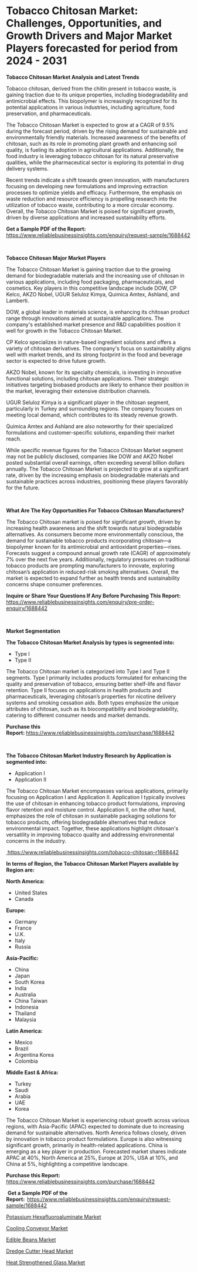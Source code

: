 <p><h1>Tobacco Chitosan Market: Challenges, Opportunities, and Growth Drivers and Major Market Players forecasted for period from 2024 - 2031</h1></p><p><strong>Tobacco Chitosan Market Analysis and Latest Trends</strong></p>
<p><p>Tobacco chitosan, derived from the chitin present in tobacco waste, is gaining traction due to its unique properties, including biodegradability and antimicrobial effects. This biopolymer is increasingly recognized for its potential applications in various industries, including agriculture, food preservation, and pharmaceuticals. </p><p>The Tobacco Chitosan Market is expected to grow at a CAGR of 9.5% during the forecast period, driven by the rising demand for sustainable and environmentally friendly materials. Increased awareness of the benefits of chitosan, such as its role in promoting plant growth and enhancing soil quality, is fueling its adoption in agricultural applications. Additionally, the food industry is leveraging tobacco chitosan for its natural preservative qualities, while the pharmaceutical sector is exploring its potential in drug delivery systems. </p><p>Recent trends indicate a shift towards green innovation, with manufacturers focusing on developing new formulations and improving extraction processes to optimize yields and efficacy. Furthermore, the emphasis on waste reduction and resource efficiency is propelling research into the utilization of tobacco waste, contributing to a more circular economy. Overall, the Tobacco Chitosan Market is poised for significant growth, driven by diverse applications and increased sustainability efforts.</p></p>
<p><strong>Get a Sample PDF of the Report:&nbsp;</strong> <a href="https://www.reliablebusinessinsights.com/enquiry/request-sample/1688442?utm_campaign=1109&utm_medium=2&utm_source=Github&utm_content=ia&utm_term=17102024&utm_id=tobacco-chitosan">https://www.reliablebusinessinsights.com/enquiry/request-sample/1688442</a></p>
<p>&nbsp;</p>
<p><strong>Tobacco Chitosan Major Market Players</strong></p>
<p><p>The Tobacco Chitosan Market is gaining traction due to the growing demand for biodegradable materials and the increasing use of chitosan in various applications, including food packaging, pharmaceuticals, and cosmetics. Key players in this competitive landscape include DOW, CP Kelco, AKZO Nobel, UGUR Seluloz Kimya, Quimica Amtex, Ashland, and Lamberti.</p><p>DOW, a global leader in materials science, is enhancing its chitosan product range through innovations aimed at sustainable applications. The company's established market presence and R&D capabilities position it well for growth in the Tobacco Chitosan Market.</p><p>CP Kelco specializes in nature-based ingredient solutions and offers a variety of chitosan derivatives. The company's focus on sustainability aligns well with market trends, and its strong footprint in the food and beverage sector is expected to drive future growth.</p><p>AKZO Nobel, known for its specialty chemicals, is investing in innovative functional solutions, including chitosan applications. Their strategic initiatives targeting biobased products are likely to enhance their position in the market, leveraging their extensive distribution channels.</p><p>UGUR Seluloz Kimya is a significant player in the chitosan segment, particularly in Turkey and surrounding regions. The company focuses on meeting local demand, which contributes to its steady revenue growth.</p><p>Quimica Amtex and Ashland are also noteworthy for their specialized formulations and customer-specific solutions, expanding their market reach.</p><p>While specific revenue figures for the Tobacco Chitosan Market segment may not be publicly disclosed, companies like DOW and AKZO Nobel posted substantial overall earnings, often exceeding several billion dollars annually. The Tobacco Chitosan Market is projected to grow at a significant rate, driven by the increasing emphasis on biodegradable materials and sustainable practices across industries, positioning these players favorably for the future.</p></p>
<p>&nbsp;</p>
<p><strong>What Are The Key Opportunities For Tobacco Chitosan Manufacturers?</strong></p>
<p><p>The Tobacco Chitosan market is poised for significant growth, driven by increasing health awareness and the shift towards natural biodegradable alternatives. As consumers become more environmentally conscious, the demand for sustainable tobacco products incorporating chitosan—a biopolymer known for its antimicrobial and antioxidant properties—rises. Forecasts suggest a compound annual growth rate (CAGR) of approximately 7% over the next five years. Additionally, regulatory pressures on traditional tobacco products are prompting manufacturers to innovate, exploring chitosan’s application in reduced-risk smoking alternatives. Overall, the market is expected to expand further as health trends and sustainability concerns shape consumer preferences.</p></p>
<p><strong>Inquire or Share Your Questions If Any Before Purchasing This Report:</strong> <a href="https://www.reliablebusinessinsights.com/enquiry/pre-order-enquiry/1688442?utm_campaign=1109&utm_medium=2&utm_source=Github&utm_content=ia&utm_term=17102024&utm_id=tobacco-chitosan">https://www.reliablebusinessinsights.com/enquiry/pre-order-enquiry/1688442</a></p>
<p>&nbsp;</p>
<p><strong>Market Segmentation</strong></p>
<p><strong>The Tobacco Chitosan Market Analysis by types is segmented into:</strong></p>
<p><ul><li>Type I</li><li>Type II</li></ul></p>
<p><p>The Tobacco Chitosan market is categorized into Type I and Type II segments. Type I primarily includes products formulated for enhancing the quality and preservation of tobacco, ensuring better shelf-life and flavor retention. Type II focuses on applications in health products and pharmaceuticals, leveraging chitosan’s properties for nicotine delivery systems and smoking cessation aids. Both types emphasize the unique attributes of chitosan, such as its biocompatibility and biodegradability, catering to different consumer needs and market demands.</p></p>
<p><strong>Purchase this Report:&nbsp;</strong><a href="https://www.reliablebusinessinsights.com/purchase/1688442?utm_campaign=1109&utm_medium=2&utm_source=Github&utm_content=ia&utm_term=17102024&utm_id=tobacco-chitosan">https://www.reliablebusinessinsights.com/purchase/1688442</a></p>
<p>&nbsp;</p>
<p><strong>The Tobacco Chitosan Market Industry Research by Application is segmented into:</strong></p>
<p><ul><li>Application I</li><li>Application II</li></ul></p>
<p><p>The Tobacco Chitosan Market encompasses various applications, primarily focusing on Application I and Application II. Application I typically involves the use of chitosan in enhancing tobacco product formulations, improving flavor retention and moisture control. Application II, on the other hand, emphasizes the role of chitosan in sustainable packaging solutions for tobacco products, offering biodegradable alternatives that reduce environmental impact. Together, these applications highlight chitosan's versatility in improving tobacco quality and addressing environmental concerns in the industry.</p></p>
<p><a href="https://www.reliablebusinessinsights.com/tobacco-chitosan-r1688442?utm_campaign=1109&utm_medium=2&utm_source=Github&utm_content=ia&utm_term=17102024&utm_id=tobacco-chitosan">&nbsp;https://www.reliablebusinessinsights.com/tobacco-chitosan-r1688442</a></p>
<p><strong>In terms of Region, the Tobacco Chitosan Market Players available by Region are:</strong></p>
<p>
    <p> <strong> North America: </strong>
        <ul>
            <li>United States</li>
            <li>Canada</li>
        </ul>
        </p> 
    <p> <strong> Europe: </strong>
        <ul>
            <li>Germany</li>
            <li>France</li>
            <li>U.K.</li>
            <li>Italy</li>
            <li>Russia</li>
        </ul>
        </p> 
    <p> <strong> Asia-Pacific: </strong>
        <ul>
            <li>China</li>
            <li>Japan</li>
            <li>South Korea</li>
            <li>India</li>
            <li>Australia</li>
            <li>China Taiwan</li>
            <li>Indonesia</li>
            <li>Thailand</li>
            <li>Malaysia</li>
        </ul>
        </p> 
    <p> <strong> Latin America: </strong>
        <ul>
            <li>Mexico</li>
            <li>Brazil</li>
            <li>Argentina Korea</li>
            <li>Colombia</li>
        </ul>
        </p> 
    <p> <strong> Middle East & Africa: </strong>
        <ul>
            <li>Turkey</li>
            <li>Saudi</li>
            <li>Arabia</li>
            <li>UAE</li>
            <li>Korea</li>
        </ul>
    </p>
    </p>
<p><p>The Tobacco Chitosan Market is experiencing robust growth across various regions, with Asia-Pacific (APAC) expected to dominate due to increasing demand for sustainable alternatives. North America follows closely, driven by innovation in tobacco product formulations. Europe is also witnessing significant growth, primarily in health-related applications. China is emerging as a key player in production. Forecasted market shares indicate APAC at 40%, North America at 25%, Europe at 20%, USA at 10%, and China at 5%, highlighting a competitive landscape.</p></p>
<p><strong>Purchase this Report: </strong><a href="https://www.reliablebusinessinsights.com/purchase/1688442?utm_campaign=1109&utm_medium=2&utm_source=Github&utm_content=ia&utm_term=17102024&utm_id=tobacco-chitosan">https://www.reliablebusinessinsights.com/purchase/1688442</a></p>
<p>&nbsp;<strong>Get a Sample PDF of the Report:&nbsp;&nbsp;</strong><a href="https://www.reliablebusinessinsights.com/enquiry/request-sample/1688442?utm_campaign=1109&utm_medium=2&utm_source=Github&utm_content=ia&utm_term=17102024&utm_id=tobacco-chitosan">https://www.reliablebusinessinsights.com/enquiry/request-sample/1688442</a></p>
<p><strong></strong></p>
<p><p><a href="https://github.com/arnaudyclavinec/Market-Research-Report-List-1/blob/main/potassium-hexafluoroaluminate-market.md?utm_campaign=1109&utm_medium=2&utm_source=Github&utm_content=ia&utm_term=17102024&utm_id=tobacco-chitosan">Potassium Hexafluoroaluminate Market</a></p><p><a href="https://issuu.com/reportprime-2/docs/cooling-conveyor-market-size-2030.p_f7f3ab0f14c708?utm_campaign=1109&utm_medium=2&utm_source=Github&utm_content=ia&utm_term=17102024&utm_id=tobacco-chitosan">Cooling Conveyor Market</a></p><p><a href="https://www.linkedin.com/pulse/insights-edible-beans-market-players-size-geographical-regions-ich5f?utm_campaign=1109&utm_medium=2&utm_source=Github&utm_content=ia&utm_term=17102024&utm_id=tobacco-chitosan">Edible Beans Market</a></p><p><a href="https://issuu.com/reportprime-2/docs/dredge-cutter-head-market-size-2030_f2556cedbf9fbe?utm_campaign=1109&utm_medium=2&utm_source=Github&utm_content=ia&utm_term=17102024&utm_id=tobacco-chitosan">Dredge Cutter Head Market</a></p><p><a href="https://www.linkedin.com/pulse/charting-future-comprehensive-analysis-global-heat-strengthened-h7mue?utm_campaign=1109&utm_medium=2&utm_source=Github&utm_content=ia&utm_term=17102024&utm_id=tobacco-chitosan">Heat Strengthened Glass Market</a></p></p>